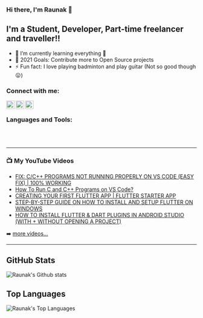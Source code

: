 ### Hi there, I'm Raunak 👋

## I'm a Student, Developer, Part-time freelancer and traveller!!

- 🌱 I’m currently learning everything 🤣
- 🥅 2021 Goals: Contribute more to Open Source projects
- ⚡ Fun fact: I love playing badminton and play guitar (Not so good though 😛)


### Connect with me:

[<img align="left" alt="Raunakk02 | YouTube" width="22px" src="https://cdn.jsdelivr.net/npm/simple-icons@v3/icons/youtube.svg" />][youtube]
[<img align="left" alt="Raunakk02 | LinkedIn" width="22px" src="https://cdn.jsdelivr.net/npm/simple-icons@v3/icons/linkedin.svg" />][linkedin]
[<img align="left" alt="Raunakk02 | Instagram" width="22px" src="https://cdn.jsdelivr.net/npm/simple-icons@v3/icons/instagram.svg" />][instagram]

<br />

### Languages and Tools:

<br />
<br />

---

### 📺 My YouTube Videos

<!-- YOUTUBE:START -->
- [FIX: C/C++ PROGRAMS NOT RUNNING PROPERLY ON VS CODE (EASY FIX) | 100% WORKING](https://www.youtube.com/watch?v=l8g8GvqMxHc)
- [How To Run C and C++ Programs on VS Code?](https://www.youtube.com/watch?v=PgjXZCdy0uc)
- [CREATING YOUR FIRST FLUTTER APP | FLUTTER STARTER APP](https://www.youtube.com/watch?v=SF-VETXmhpE)
- [STEP-BY-STEP GUIDE ON HOW TO INSTALL AND SETUP FLUTTER ON WINDOWS](https://www.youtube.com/watch?v=8JhLCFUDjkU)
- [HOW TO INSTALL FLUTTER & DART PLUGINS IN ANDROID STUDIO (WITH + WITHOUT OPENING A PROJECT)](https://www.youtube.com/watch?v=UIJVXIHHvKE)
<!-- YOUTUBE:END -->

➡️ [more videos...](https://www.youtube.com/channel/UCxfiXRkX31TNqaIpNtAIsUg)

---

## GitHub Stats
<img alt="Raunak's Github stats" src="https://github-readme-stats.vercel.app/api?username=Raunakk02&&show_icons=true&count_private=true&theme=radical"/>

## Top Languages
<img alt="Raunak's Top Languages" src="https://github-readme-stats.vercel.app/api/top-langs/?username=Raunakk02"/>

[youtube]: https://www.youtube.com/channel/UCxfiXRkX31TNqaIpNtAIsUg
[instagram]: https://www.instagram.com/raunak_k02/
[linkedin]: https://www.linkedin.com/in/raunak-kumar-8a4397194/
